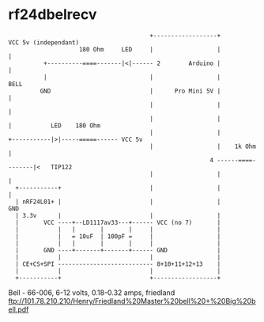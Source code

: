 # rf24dbelrecv


                                            +------------------+                VCC 5v (independant)
                        180 Ohm     LED     |                  |                   |
              +----------====-------|<|------ 2        Arduino |                   |
              |                             |                  |                 BELL
             GND                            |      Pro Mini 5V |                   |
                                            |                  |                   |
                                            |                  |                   |           LED    180 Ohm
                                            |                  |                   +-----------|>|-----=====------ VCC 5v
                                            |                  |    1k Ohm         |
                                                             4 ------====--------|<   TIP122
                                            |                  |                   |
      +-----------+                         |                  |                   |
      | nRF24L01+ |                         |                  |                  GND
      | 3.3v      |                         |                  |             
      |       VCC ----+--LD1117av33---+------ VCC (no 7)       |              
      |           |   |       |       |     |                  |             
      |           |   = 10uF  | 100pF =     |                  |              
      |           |   |       |       |     |                  |              
      |       GND ----+-------+-------+------ GND              |               
      |           |                         |                  |             
      | CE+CS+SPI --------------------------- 8+10+11+12+13    |
      |           |                         |                  |
      +-----------+                         +------------------+


Bell - 66-006, 6-12 volts, 0.18-0.32 amps, friedland
ftp://101.78.210.210/Henry/Friedland%20Master%20bell%20+%20Big%20bell.pdf

